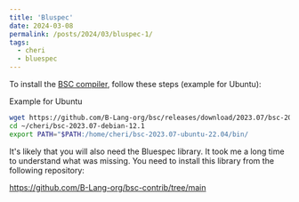 ```yaml
---
title: 'Bluspec'
date: 2024-03-08
permalink: /posts/2024/03/bluspec-1/
tags:
  - cheri
  - bluespec
---
```



To install the [BSC compiler](https://github.com/B-Lang-org/bsc/releases), follow these steps (example for Ubuntu):
 
 
Example for Ubuntu 
```bash
wget https://github.com/B-Lang-org/bsc/releases/download/2023.07/bsc-2023.07-ubuntu-22.04.tar.gz 
cd ~/cheri/bsc-2023.07-debian-12.1 
export PATH="$PATH:/home/cheri/bsc-2023.07-ubuntu-22.04/bin/
```
It's likely that you will also need the Bluespec library. It took me a long time to understand what was missing. You need to install this library from the following repository: 

https://github.com/B-Lang-org/bsc-contrib/tree/main


